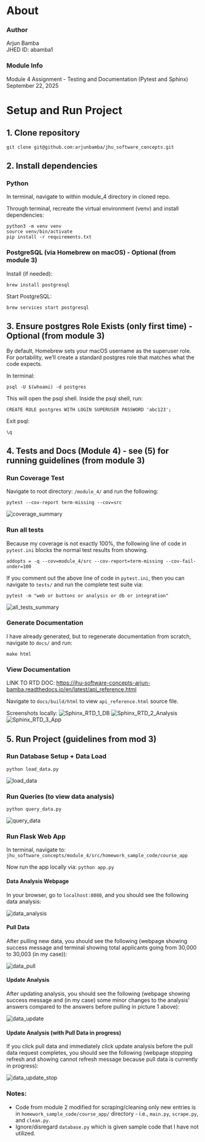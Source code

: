 # About
### Author
Arjun Bamba <br>
JHED ID: abamba1

### Module Info
Module 4 Assignment - Testing and Documentation (Pytest and Sphinx) <br>
September 22, 2025 <br>

# Setup and Run Project
## 1. Clone repository
```
git clone git@github.com:arjunbamba/jhu_software_concepts.git
```

## 2. Install dependencies
### Python
In terminal, navigate to within module_4 directory in cloned repo.

Through terminal, recreate the virtual environment (venv) and install dependencies:
```
python3 -m venv venv
source venv/bin/activate
pip install -r requirements.txt
```
### PostgreSQL (via Homebrew on macOS) - Optional (from module 3)
Install (if needed):
```
brew install postgresql
```
Start PostgreSQL:
```
brew services start postgresql
```

## 3. Ensure postgres Role Exists (only first time) - Optional (from module 3)
By default, Homebrew sets your macOS username as the superuser role. For portability, we’ll create a standard postgres role that matches what the code expects.

In terminal:
```
psql -U $(whoami) -d postgres
```
This will open the psql shell. Inside the psql shell, run:
```
CREATE ROLE postgres WITH LOGIN SUPERUSER PASSWORD 'abc123';
```
Exit psql:
```
\q
```

## 4. Tests and Docs (Module 4) - see (5) for running guidelines (from module 3)
### Run Coverage Test
Navigate to root directory: `/module_4/` and run the following:
```
pytest --cov-report term-missing --cov=src
```
![coverage_summary](/module_4/Screenshots/module_4/coverage_summary.jpg)

### Run all tests
Because my coverage is not exactly 100%, the following line of code in `pytest.ini` blocks the normal test results from showing.
```
addopts = -q --cov=module_4/src --cov-report=term-missing --cov-fail-under=100
```

If you comment out the above line of code in `pytest.ini`, then you can navigate to `tests/` and run the complete test suite via:
```
pytest -m "web or buttons or analysis or db or integration"
```
![all_tests_summary](/module_4/Screenshots/module_4/all_tests_summary.jpg)

### Generate Documentation
I have already generated, but to regenerate documentation from scratch, navigate to `docs/` and run:
```
make html
```

### View Documentation
LINK TO RTD DOC: https://jhu-software-concepts-arjun-bamba.readthedocs.io/en/latest/api_reference.html

Navigate to `docs/build/html` to view `api_reference.html` source file.

Screenshots locally:
![Sphinx_RTD_1_DB](/module_4/Screenshots/module_4/Sphinx_RTD_1_DB.jpg)
![Sphinx_RTD_2_Analysis](/module_4/Screenshots/module_4/Sphinx_RTD_2_Analysis.jpg)
![Sphinx_RTD_3_App](/module_4/Screenshots/module_4/Sphinx_RTD_3_App.jpg)

## 5. Run Project (guidelines from mod 3)
### Run Database Setup + Data Load
```
python load_data.py
```
![load_data](/module_4/Screenshots/module_3/Screenshot_Load_Data.jpg)

### Run Queries (to view data analysis)
```
python query_data.py
```
![query_data](/module_4/Screenshots/module_3/Screenshot_Query_Data.jpg)

### Run Flask Web App
In terminal, navigate to: `jhu_software_concepts/module_4/src/homework_sample_code/course_app`

Now run the app locally via: `python app.py`

#### Data Analysis Webpage
In your browser, go to `localhost:8080`, and you should see the following data analysis:

![data_analysis](/module_4/Screenshots/module_3/Screenshot_Data_Analysis.jpg)

#### Pull Data
After pulling new data, you should see the following (webpage showing success message and terminal showing total applicants going from 30,000 to 30,003 (in my case)):

![data_pull](/module_4/Screenshots/module_3/Screenshot_Data_Pull.jpg)

#### Update Analysis
After updating analysis, you should see the following (webpage showing success message and (in my case) some minor changes to the analysis' answers compared to the answers before pulling in picture 1 above):

![data_update](/module_4/Screenshots/module_3/Screenshot_Data_Update.jpg)

#### Update Analysis (with Pull Data in progress)
If you click pull data and immediately click update analysis before the pull data request completes, you should see the following (webpage stopping refresh and showing cannot refresh message because pull data is currently in progress):

![data_update_stop](/module_4/Screenshots/module_3/Screenshot_Data_Update_Stop.jpg)

### Notes:

- Code from module 2 modified for scraping/cleaning only new entries is in `homework_sample_code/course_app/` directory - i.e., `main.py`, `scrape.py`, and `clean.py`. 
- Ignore/disregard `database.py` which is given sample code that I have not utilized.
